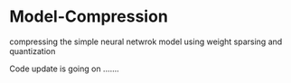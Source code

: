 # Model-Compression
compressing the simple neural netwrok model using weight sparsing and quantization


Code update is going on .......
